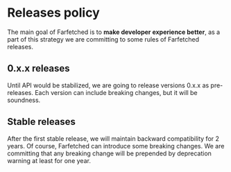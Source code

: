 # Releases policy

The main goal of Farfetched is to **make developer experience better**, as a part of this strategy we are committing to some rules of Farfetched releases.

## 0.x.x releases

Until API would be stabilized, we are going to release versions 0.x.x as pre-releases. Each version can include breaking changes, but it will be soundness.

## Stable releases

After the first stable release, we will maintain backward compatibility for 2 years. Of course, Farfetched can introduce some breaking changes. We are committing that any breaking change will be prepended by deprecation warning at least for one year.

